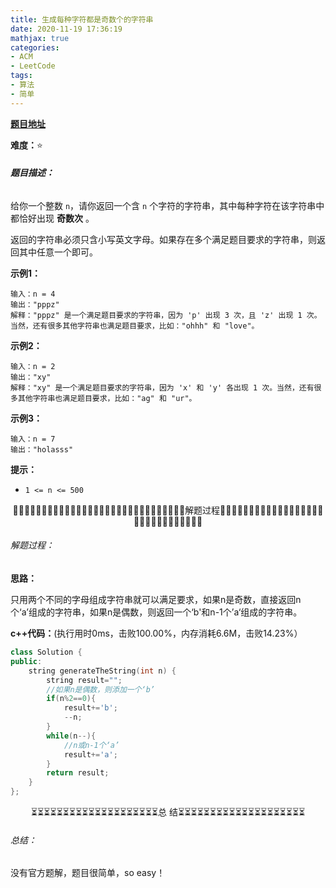 ```yaml
---
title: 生成每种字符都是奇数个的字符串
date: 2020-11-19 17:36:19
mathjax: true
categories:
- ACM
- LeetCode
tags:
- 算法
- 简单
---
```


**[题目地址](https://leetcode-cn.com/problems/generate-a-string-with-characters-that-have-odd-counts/)**

**难度：**⭐

###### **题目描述：**

给你一个整数 `n`，请你返回一个含 `n` 个字符的字符串，其中每种字符在该字符串中都恰好出现 **奇数次** 。

返回的字符串必须只含小写英文字母。如果存在多个满足题目要求的字符串，则返回其中任意一个即可。

<!-- more -->

**示例1：**

```
输入：n = 4
输出："pppz"
解释："pppz" 是一个满足题目要求的字符串，因为 'p' 出现 3 次，且 'z' 出现 1 次。当然，还有很多其他字符串也满足题目要求，比如："ohhh" 和 "love"。
```

**示例2：**

```
输入：n = 2
输出："xy"
解释："xy" 是一个满足题目要求的字符串，因为 'x' 和 'y' 各出现 1 次。当然，还有很多其他字符串也满足题目要求，比如："ag" 和 "ur"。
```

**示例3：**

```
输入：n = 7
输出："holasss"
```

**提示：**

- `1 <= n <= 500`



<center>🙋‍♂️🙋‍♂️🙋‍♂️🙋‍♂️🙋‍♂️🙋‍♂️🙋‍♂️🙋‍♂️🙋‍♂️🙋‍♂️🙋‍♂️🙋‍♂️🙋‍♂️🙋‍♂️🙋‍♂️解题过程🙋‍♂️🙋‍♂️🙋‍♂️🙋‍♂️🙋‍♂️🙋‍♂️🙋‍♂️🙋‍♂️🙋‍♂️🙋‍♂️🙋‍♂️🙋‍♂️🙋‍♂️🙋‍♂️🙋‍♂️</center>

###### 解题过程：

**思路：**

只用两个不同的字母组成字符串就可以满足要求，如果n是奇数，直接返回n个‘a’组成的字符串，如果n是偶数，则返回一个‘b'和n-1个’a‘组成的字符串。

**c++代码：**(执行用时0ms，击败100.00%，内存消耗6.6M，击败14.23%）

```c++
class Solution {
public:
    string generateTheString(int n) {
        string result="";
        //如果n是偶数，则添加一个‘b’
        if(n%2==0){
            result+='b';
            --n;
        }
        while(n--){
            //n或n-1个‘a’
            result+='a';
        }
        return result;
    }
};
```



<center>⏳⏳⏳⏳⏳⏳⏳⏳⏳⏳⏳⏳⏳⏳⏳⏳⏳⏳⏳⏳总 结⏳⏳⏳⏳⏳⏳⏳⏳⏳⏳⏳⏳⏳⏳⏳⏳⏳⏳⏳⏳</center>

###### 总结：

没有官方题解，题目很简单，so easy！

